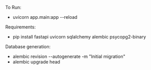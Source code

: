 To Run:
- uvicorn app.main:app --reload

Requirements:
- pip install fastapi uvicorn sqlalchemy alembic psycopg2-binary

Database generation:
- alembic revision --autogenerate -m "Initial migration"
- alembic upgrade head


